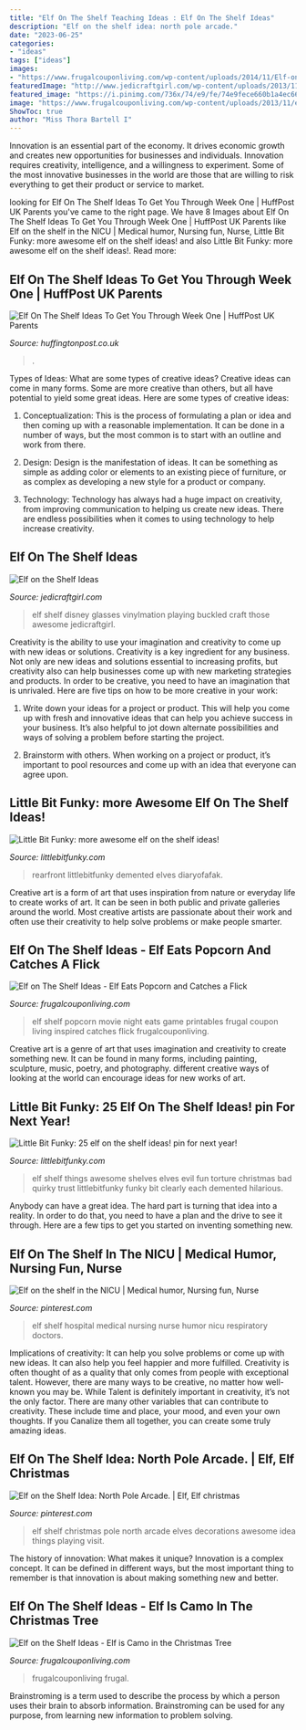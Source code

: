 ```yaml
---
title: "Elf On The Shelf Teaching Ideas : Elf On The Shelf Ideas"
description: "Elf on the shelf idea: north pole arcade."
date: "2023-06-25"
categories:
- "ideas"
tags: ["ideas"]
images:
- "https://www.frugalcouponliving.com/wp-content/uploads/2014/11/Elf-on-the-shelf-ideas-camo-frugal-coupon-living.jpg"
featuredImage: "http://www.jedicraftgirl.com/wp-content/uploads/2013/11/elf_on_the_shelf_ideas_23-600x800.jpg"
featured_image: "https://i.pinimg.com/736x/74/e9/fe/74e9fece660b1a4ec66def0da8766e3e.jpg"
image: "https://www.frugalcouponliving.com/wp-content/uploads/2013/11/elf-on-the-shelf-ideas-frugal-coupon-living-elf-eats-popcorn.jpg"
ShowToc: true
author: "Miss Thora Bartell I"
---
```



Innovation is an essential part of the economy. It drives economic growth and creates new opportunities for businesses and individuals. Innovation requires creativity, intelligence, and a willingness to experiment. Some of the most innovative businesses in the world are those that are willing to risk everything to get their product or service to market.

	

		
looking for Elf On The Shelf Ideas To Get You Through Week One | HuffPost UK Parents you've came to the right page. We have 8 Images about Elf On The Shelf Ideas To Get You Through Week One | HuffPost UK Parents like Elf on the shelf in the NICU | Medical humor, Nursing fun, Nurse, Little Bit Funky: more awesome elf on the shelf ideas! and also Little Bit Funky: more awesome elf on the shelf ideas!. Read more:
		
    
## Elf On The Shelf Ideas To Get You Through Week One | HuffPost UK Parents

<img loading=lazy src="https://img.huffingtonpost.com/asset/5fc0d9011f00007709769f31.png?ops=scalefit_720_noupscale" onerror="this.onerror=null;this.src='https://tse2.mm.bing.net/th?id=OIP.TdU_nw3JtpGTObRELB0W2AHaE8&amp;pid=15.1';" alt="Elf On The Shelf Ideas To Get You Through Week One | HuffPost UK Parents">

_Source: huffingtonpost.co.uk_

>. 

	

Types of Ideas: What are some types of creative ideas?
Creative ideas can come in many forms. Some are more creative than others, but all have potential to yield some great ideas. Here are some types of creative ideas:
1. Conceptualization: This is the process of formulating a plan or idea and then coming up with a reasonable implementation. It can be done in a number of ways, but the most common is to start with an outline and work from there.

2. Design: Design is the manifestation of ideas. It can be something as simple as adding color or elements to an existing piece of furniture, or as complex as developing a new style for a product or company.

3. Technology: Technology has always had a huge impact on creativity, from improving communication to helping us create new ideas. There are endless possibilities when it comes to using technology to help increase creativity.


    
## Elf On The Shelf Ideas

<img loading=lazy src="http://www.jedicraftgirl.com/wp-content/uploads/2013/11/elf_on_the_shelf_ideas_23-600x800.jpg" onerror="this.onerror=null;this.src='https://tse2.mm.bing.net/th?id=OIP.b4nkwElUpgOuprhWyufvBwHaJ4&amp;pid=15.1';" alt="Elf on the Shelf Ideas">

_Source: jedicraftgirl.com_

>elf shelf disney glasses vinylmation playing buckled craft those awesome jedicraftgirl. 

	

Creativity is the ability to use your imagination and creativity to come up with new ideas or solutions.
Creativity is a key ingredient for any business. Not only are new ideas and solutions essential to increasing profits, but creativity also can help businesses come up with new marketing strategies and products. In order to be creative, you need to have an imagination that is unrivaled. Here are five tips on how to be more creative in your work: 
1. Write down your ideas for a project or product. This will help you come up with fresh and innovative ideas that can help you achieve success in your business. It’s also helpful to jot down alternate possibilities and ways of solving a problem before starting the project. 

2. Brainstorm with others. When working on a project or product, it’s important to pool resources and come up with an idea that everyone can agree upon.

    
## Little Bit Funky: more Awesome Elf On The Shelf Ideas!

<img loading=lazy src="https://2.bp.blogspot.com/-GwHAoE-Wt80/UqXlC9zEmgI/AAAAAAAATiU/S1JN0VmEcPk/s1600/image_7.jpeg" onerror="this.onerror=null;this.src='https://tse3.mm.bing.net/th?id=OIP.e4wIONsqe2NtMXR0eJRT7wHaHa&amp;pid=15.1';" alt="Little Bit Funky: more awesome elf on the shelf ideas!">

_Source: littlebitfunky.com_

>rearfront littlebitfunky demented elves diaryofafak. 

	

Creative art is a form of art that uses inspiration from nature or everyday life to create works of art. It can be seen in both public and private galleries around the world. Most creative artists are passionate about their work and often use their creativity to help solve problems or make people smarter.

    
## Elf On The Shelf Ideas - Elf Eats Popcorn And Catches A Flick

<img loading=lazy src="https://www.frugalcouponliving.com/wp-content/uploads/2013/11/elf-on-the-shelf-ideas-frugal-coupon-living-elf-eats-popcorn.jpg" onerror="this.onerror=null;this.src='https://tse4.mm.bing.net/th?id=OIP.aC0Oqm1URD1DptAH3n637wHaLH&amp;pid=15.1';" alt="Elf on The Shelf Ideas - Elf Eats Popcorn and Catches a Flick">

_Source: frugalcouponliving.com_

>elf shelf popcorn movie night eats game printables frugal coupon living inspired catches flick frugalcouponliving. 

	

Creative art is a genre of art that uses imagination and creativity to create something new. It can be found in many forms, including painting, sculpture, music, poetry, and photography. different creative ways of looking at the world can encourage ideas for new works of art.

    
## Little Bit Funky: 25 Elf On The Shelf Ideas! pin For Next Year!

<img loading=lazy src="https://2.bp.blogspot.com/-1WhoRVL1NS8/Ur9eqfCzUAI/AAAAAAAATtc/geQ64ELlYgI/s1600/IMG_7422.JPG" onerror="this.onerror=null;this.src='https://tse4.mm.bing.net/th?id=OIP.2G0B5EY-cTbpBVrGqEs8GwHaHa&amp;pid=15.1';" alt="Little Bit Funky: 25 elf on the shelf ideas! pin for next year!">

_Source: littlebitfunky.com_

>elf shelf things awesome shelves elves evil fun torture christmas bad quirky trust littlebitfunky funky bit clearly each demented hilarious. 

	

Anybody can have a great idea. The hard part is turning that idea into a reality. In order to do that, you need to have a plan and the drive to see it through. Here are a few tips to get you started on inventing something new.

    
## Elf On The Shelf In The NICU | Medical Humor, Nursing Fun, Nurse

<img loading=lazy src="https://i.pinimg.com/736x/c4/e3/42/c4e342818ed6ad6039ff90f38def5550--shelf-ideas-elf-on-the-shelf.jpg" onerror="this.onerror=null;this.src='https://tse3.mm.bing.net/th?id=OIP.Fj2ZxBZ0z6F_as5Ox6_-ywDgEs&amp;pid=15.1';" alt="Elf on the shelf in the NICU | Medical humor, Nursing fun, Nurse">

_Source: pinterest.com_

>elf shelf hospital medical nursing nurse humor nicu respiratory doctors. 

	

Implications of creativity: It can help you solve problems or come up with new ideas. It can also help you feel happier and more fulfilled.
Creativity is often thought of as a quality that only comes from people with exceptional talent. However, there are many ways to be creative, no matter how well-known you may be. While Talent is definitely important in creativity, it’s not the only factor. There are many other variables that can contribute to creativity. These include time and place, your mood, and even your own thoughts. If you Canalize them all together, you can create some truly amazing ideas.

    
## Elf On The Shelf Idea: North Pole Arcade. | Elf, Elf Christmas

<img loading=lazy src="https://i.pinimg.com/736x/74/e9/fe/74e9fece660b1a4ec66def0da8766e3e.jpg" onerror="this.onerror=null;this.src='https://tse1.mm.bing.net/th?id=OIP.ntvasbqX7n91goy-d9B6vAHaLH&amp;pid=15.1';" alt="Elf on the Shelf Idea: North Pole Arcade. | Elf, Elf christmas">

_Source: pinterest.com_

>elf shelf christmas pole north arcade elves decorations awesome idea things playing visit. 

	

The history of innovation: What makes it unique?
Innovation is a complex concept. It can be defined in different ways, but the most important thing to remember is that innovation is about making something new and better.

    
## Elf On The Shelf Ideas - Elf Is Camo In The Christmas Tree

<img loading=lazy src="https://www.frugalcouponliving.com/wp-content/uploads/2014/11/Elf-on-the-shelf-ideas-camo-frugal-coupon-living.jpg" onerror="this.onerror=null;this.src='https://tse2.mm.bing.net/th?id=OIP.7r37pjWjbchiaOhq1IXnjgHaLH&amp;pid=15.1';" alt="Elf on the Shelf Ideas - Elf is Camo in the Christmas Tree">

_Source: frugalcouponliving.com_

>frugalcouponliving frugal. 

	

Brainstroming is a term used to describe the process by which a person uses their brain to absorb information. Brainstroming can be used for any purpose, from learning new information to problem solving.

